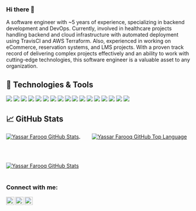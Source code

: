 
### Hi there 👋

A software engineer with ~5 years of experience, specializing in backend development and DevOps. Currently, involved in healthcare projects handling backend and cloud infrastructure with automated deployment using TravisCI and AWS Terraform. Also, experienced in working on eCommerce, reservation systems, and LMS projects. With a proven track record of delivering complex projects effectively and an ability to work with cutting-edge technologies, this software engineer is a valuable asset to any organization.

## 🔧 Technologies & Tools
![](https://img.shields.io/badge/OS-Linux-informational?style=color=2bbc8a)
![](https://img.shields.io/badge/OS-Window-informational?style=color=2bbc8a)
![](https://img.shields.io/badge/Code-Python-informational?style=color=2bbc8a)
![](https://img.shields.io/badge/Code-JavaScript-informational?style=color=2bbc8a)
![](https://img.shields.io/badge/Code-NodeJs-informational?style=color=2bbc8a)
![](https://img.shields.io/badge/Code-NestJs-informational?style=color=2bbc8a)
![](https://img.shields.io/badge/Shell-Bash-informational?style=color=2bbc8a)
![](https://img.shields.io/badge/DB-PostgreSQL-informational?style=color=2bbc8a)
![](https://img.shields.io/badge/DB-MySQL-%2300f.svg?style=2bbc8a&color=0f80c1&logoColor=white)
![](https://img.shields.io/badge/DB-MongoDB-%234ea94b.svg?style=2bbc8a&color=0f80c1&logoColor=white)
![](https://img.shields.io/badge/DB-Amazon%20DynamoDB-4053D6?style=2bbc8a&color=0f80c1&logoColor=white)
![](https://img.shields.io/badge/Hosting-AWS-%23FF9900.svg?style=2bbc8a&color=0f80c1&logoColor=white)
![](https://img.shields.io/badge/Hosting-GoogleCloud-%23FF9900.svg?style=2bbc8a&color=0f80c1&logoColor=white)
![](https://img.shields.io/badge/CI/CD-CircleCI-%23161616.svg?style=2bbc8a&color=0f80c1&logo=&logoColor=white)
![](https://img.shields.io/badge/CI/CD-TravisCI-%23161616.svg?style=2bbc8a&color=0f80c1&logo=&logoColor=white)
![](https://img.shields.io/badge/IaaS-Terraform-%230F80C1.svg?style=2bbc8a&color=0f80c1&logoColor=white)
![](https://img.shields.io/badge/AIBot-ChatGPT-%23FF9900.svg?style=2bbc8a&color=0f80c1&logoColor=white)



## &#x1f4c8; GitHub Stats

<a href="https://github.com/myf1996/myf1996">
  <img align="center" src="https://streak-stats.demolab.com?user=myf1996&theme=dark&border_radius=10" alt="Yassar Farooq GitHub Stats" />
</a>
&nbsp;
&nbsp;
&nbsp;
&nbsp;
<a href="https://github.com/myf1996/myf1996">
  <img align="center" src="https://github-readme-stats.vercel.app/api/top-langs/?username=myf1996&layout=compact&theme=github_dark&langs_count=8" alt="Yassar Farooq GitHub Top Language" />
</a>

<br/><br/>

<a href="https://github.com/myf1996/myf1996">
  <img align="center" src="https://github-readme-stats.vercel.app/api?username=myf1996&show_icons=true&line_height=27&count_private=true&title_color=ffffff&text_color=c9cacc&icon_color=2bbc8a&bg_color=1d1f21&&hide=" alt="Yassar Farooq GitHub Stats" />
</a>
<br/><br/>




[instagram]: https://www.instagram.com/myf_1996/
[linkedin]: https://www.linkedin.com/in/muhammad-yassar-farooq-b55a78185/
[facebook]: https://www.facebook.com/muhammadyassar.farooq

### Connect with me:

[<img align="left" alt="myf1996 | Facebook" width="22px" src="https://cdn.jsdelivr.net/npm/simple-icons@v3/icons/facebook.svg" />][facebook]
[<img align="left" alt="myf1996 | LinkedIn" width="22px" src="https://cdn.jsdelivr.net/npm/simple-icons@v3/icons/linkedin.svg" />][linkedin]
[<img align="left" alt="myf1996 | Instagram" width="22px" src="https://cdn.jsdelivr.net/npm/simple-icons@v3/icons/instagram.svg" />][instagram]
